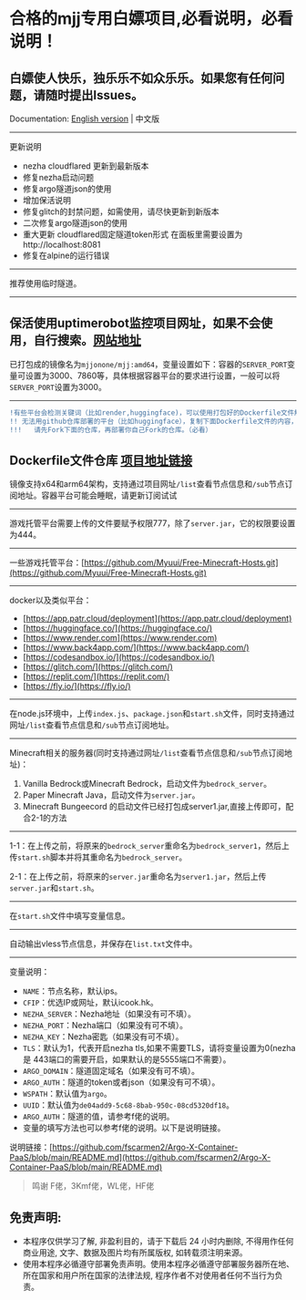 # 合格的mjj专用白嫖项目,必看说明，必看说明！
白嫖使人快乐，独乐乐不如众乐乐。如果您有任何问题，请随时提出Issues。
---

Documentation: [English version](https://github.com/mjjonone/mjj/blob/main/README_EN.md) | 中文版

---

更新说明
- nezha cloudflared 更新到最新版本
- 修复nezha启动问题
- 修复argo隧道json的使用
- 增加保活说明
- 修复glitch的封禁问题，如需使用，请尽快更新到新版本
- 二次修复argo隧道json的使用
- 重大更新 cloudflared固定隧道token形式 在面板里需要设置为http://localhost:8081
- 修复在alpine的运行错误
---

推荐使用临时隧道。

---
保活使用uptimerobot监控项目网址，如果不会使用，自行搜索。[网站地址](https://uptimerobot.com)
---

已打包成的镜像名为`mjjonone/mjj:amd64`，变量设置如下：容器的`SERVER_PORT`变量可设置为3000、7860等，具体根据容器平台的要求进行设置，一般可以将`SERVER_PORT`设置为3000。

---
```diff
!有些平台会检测关键词（比如render,huggingface)，可以使用打包好的Dockerfile文件解决，建议都Fork仓库再部署，防止封号。in red
!! 无法用github仓库部署的平台（比如huggingface），复制下面Dockerfile文件的内容，然后新建Dockerfile文件，要求内容一样
!!!   请先Fork下面的仓库，再部署你自己Fork的仓库。（必看）
```
Dockerfile文件仓库 [项目地址链接](https://github.com/mjjonone/mjj-docker)
---

镜像支持x64和arm64架构，支持通过项目网址`/list`查看节点信息和`/sub`节点订阅地址。容器平台可能会睡眠，请更新订阅试试

---

游戏托管平台需要上传的文件要赋予权限777，除了`server.jar`，它的权限要设置为444。

---

一些游戏托管平台：[https://github.com/Myuui/Free-Minecraft-Hosts.git](https://github.com/Myuui/Free-Minecraft-Hosts.git)

---

docker以及类似平台：

- [https://app.patr.cloud/deployment](https://app.patr.cloud/deployment)
- [https://huggingface.co/](https://huggingface.co/)
- [https://www.render.com](https://www.render.com)
- [https://www.back4app.com/](https://www.back4app.com/)
- [https://codesandbox.io/](https://codesandbox.io/)
- [https://glitch.com/](https://glitch.com/)
- [https://replit.com/](https://replit.com/)
- [https://fly.io/](https://fly.io/)

---

在node.js环境中，上传`index.js`、`package.json`和`start.sh`文件，同时支持通过网址`/list`查看节点信息和`/sub`节点订阅地址。

---

Minecraft相关的服务器(同时支持通过网址`/list`查看节点信息和`/sub`节点订阅地址)：
1. Vanilla Bedrock或Minecraft Bedrock，启动文件为`bedrock_server`。
2. Paper Minecraft Java，启动文件为`server.jar`。
3. Minecraft Bungeecord 的启动文件已经打包成server1.jar,直接上传即可，配合2-1的方法

---

1-1：在上传之前，将原来的`bedrock_server`重命名为`bedrock_server1`，然后上传`start.sh`脚本并将其重命名为`bedrock_server`。

2-1：在上传之前，将原来的`server.jar`重命名为`server1.jar`，然后上传`server.jar`和`start.sh`。

---

在`start.sh`文件中填写变量信息。

---

自动输出vless节点信息，并保存在`list.txt`文件中。

---

变量说明：

- `NAME`：节点名称，默认ips。
- `CFIP`：优选IP或网址，默认icook.hk。
- `NEZHA_SERVER`：Nezha地址（如果没有可不填）。
- `NEZHA_PORT`：Nezha端口（如果没有可不填）。
- `NEZHA_KEY`：Nezha密匙（如果没有可不填）。
- `TLS`：默认为1，代表开启nezha tls,如果不需要TLS，请将变量设置为0(nezha是 443端口的需要开启，如果默认的是5555端口不需要）。
- `ARGO_DOMAIN`：隧道固定域名（如果没有可不填）。
- `ARGO_AUTH`：隧道的token或者json（如果没有可不填）。
- `WSPATH`：默认值为`argo`。
- `UUID`：默认值为`de04add9-5c68-8bab-950c-08cd5320df18`。
- `ARGO_AUTH`：隧道的值，请参考f佬的说明。
- 变量的填写方法也可以参考f佬的说明。以下是说明链接。

说明链接：[https://github.com/fscarmen2/Argo-X-Container-PaaS/blob/main/README.md](https://github.com/fscarmen2/Argo-X-Container-PaaS/blob/main/README.md)

> 鸣谢
F佬，3Kmf佬，WL佬，HF佬

## 免责声明:
* 本程序仅供学习了解, 非盈利目的，请于下载后 24 小时内删除, 不得用作任何商业用途, 文字、数据及图片均有所属版权, 如转载须注明来源。
* 使用本程序必循遵守部署免责声明。使用本程序必循遵守部署服务器所在地、所在国家和用户所在国家的法律法规, 程序作者不对使用者任何不当行为负责。
